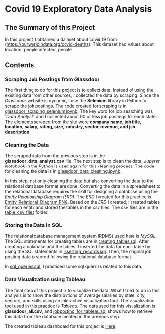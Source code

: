 # Covid 19 Exploratory Data Analysis  


## The Summary of this Project
In this project, I obtained a dataset about covid 19 from (https://ourworldindata.org/covid-deaths). This dataset had values about location, people infected, people

## Contents
### Scraping Job Postings from Glassdoor
The first thing to do for this project is to collect data. Instead of using the existing data from other sources, I collected the data by scraping. Since the *Glassdoor* website is dynamic, I use the **Selenium** library in Python to scrape the job postings. The code created for scraping is in [glassdoor_scraping_selenium.ipynb](https://github.com/yjeong5126/glassdoor_data_analyst/blob/master/glassdoor_scraping_selenium.ipynb). The key word for job searching was '*Data Analyst*', and I collected about 90 or less job postings for each state. The elements scraped from the site were **company name, job title, location, salary, rating, size, industry, sector, revenue, and job description**.

### Cleaning the Data
The scraped data from the previous step is in the **glassdoor_data_analyst.csv** file. The next step is to clean the data. *Jupyter Notebook* in the *Python* is used again for this cleaning process. The code for cleaning the data is in [glassdoor_data_cleaning.ipynb](https://github.com/yjeong5126/glassdoor_data_analyst/blob/master/glassdoor_data_cleaning.ipynb). 

In this step, not only cleaning the data but also converting the data to the relational database format are done. Converting the data in a spreadsheet to the relational database requires the skill for designing a database using the *Entity Relationship Diagram (ERD)*. The *ERD* I created for this practice is [Entity_Relational_Diagram.PNG](https://github.com/yjeong5126/glassdoor_data_analyst/blob/master/Entity_Relational_Diagram.PNG). Based on the *ERD* I created, I created tables for each entity and stored the tables in the *csv* files. The *csv* files are in the [table_csv_files](https://github.com/yjeong5126/glassdoor_data_analyst/tree/master/table_csv_files) folder. 

### Storing the Data in SQL
The relational database management system (RDMS) used here is *MySQL*. The SQL statements for creating tables are in [creating_tables.sql](https://github.com/yjeong5126/glassdoor_data_analyst/blob/master/creating_tables.sql). After creating a database and the tables, I inserted the data for each table by using the SQL statements in [inserting_records.sql](https://github.com/yjeong5126/glassdoor_data_analyst/blob/master/inserting_records.sql). Then, the original job posting data is stored following the relational database format. 

In [sql_queries.sql](https://github.com/yjeong5126/glassdoor_data_analyst/blob/master/sql_queries.sql), I practiced some sql querries related to this data.

### Data Visualization using Tableau
The final step of this project is to visualize the data. What I tried to do in this analysis is to show the distributions of average salaries by state, city, sectors, and skills using an interactive visualization tool. The visualization tool used in this practice is *Tableau*. The data used for this visualization is **glassdoor_all.csv**, and [jobposting_for_tableau.sql](https://github.com/yjeong5126/glassdoor_data_analyst/blob/master/jobposting_for_tableau.sql) shows how to retrieve this data from the database created in the previous step. 

The created tableau dashboard for this project is [Here](https://public.tableau.com/profile/yohan.jeong#!/vizhome/Glassdoor_DataAnalyst/Dashboard). 


